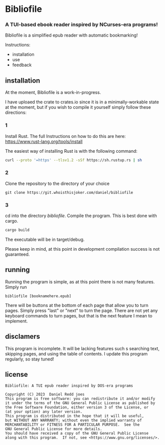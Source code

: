 # Bibliofile
### A TUI-based ebook reader inspired by NCurses-era programs!

Bibliofile is a simplified epub reader with automatic bookmarking!

Instructions:

 - installation
 - use
 - feedback



 ## installation

 At the moment, Bibliofile is a work-in-progress. 

I have uploaed the crate to crates.io since it is in a minimally-workable state at the moment, but if you wish to compile it yourself simply follow these directions:


 ### 1

 Install Rust. The full Instructions on how to do this are here: https://www.rust-lang.org/tools/install

 The easiest way of installing Rust is with the following command:

 ```bash
 curl --proto '=https' --tlsv1.2 -sSf https://sh.rustup.rs | sh
 ```


 ### 2

 Clone the repository to the directory of your choice

 ```git
 git clone https://git.whoisthisjoker.com/daniel/bibliofile
 ```

 ### 3

cd into the directory *bibliofile*. Compile the program. This is best done with cargo.

 ```rust
 cargo build
 ```

 The executable will be in target/debug.

 Please keep in mind, at this point in development compilation success is not guaranteed.

 ## running

 Running the program is simple, as at this point there is not many features. Simply run

 ```bibliofile [booknamehere.epub]```

There will be buttons at the bottom of each page that allow you to turn pages. Simply press "last" or "next" to turn the page. There are not yet any keyboard commands to turn pages, but that is the next feature I mean to implement.


## disclamers

This program is incomplete. It will be lacking features such s searching text, skipping pages, and using the table of contents. I update this program regularly, so stay tuned!

## license

    Bibliofile: A TUI epub reader inspired by DOS-era programs

    Copyright (C) 2023  Daniel Redd joes
    This program is free software: you can redistribute it and/or modify
    it under the terms of the GNU General Public License as published by
    the Free Software Foundation, either version 3 of the License, or
    (at your option) any later version.
    This program is distributed in the hope that it will be useful,
    but WITHOUT ANY WARRANTY; without even the implied warranty of
    MERCHANTABILITY or FITNESS FOR A PARTICULAR PURPOSE.  See the
    GNU General Public License for more details.
    You should have received a copy of the GNU General Public License
    along with this program.  If not, see <https://www.gnu.org/licenses/>.
